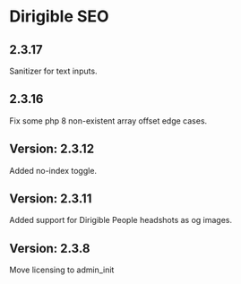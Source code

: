 # Dirigible SEO

## 2.3.17

Sanitizer for text inputs.

## 2.3.16

Fix some php 8 non-existent array offset edge cases.

## Version: 2.3.12

Added no-index toggle.

## Version: 2.3.11

Added support for Dirigible People headshots as og images.

## Version: 2.3.8

Move licensing to admin_init
